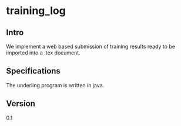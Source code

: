 # training_log
## Intro
We implement a web based submission of training results ready to be imported into a .tex document.
## Specifications
The underling program is written in java.
## Version
0.1